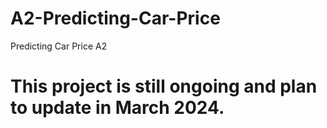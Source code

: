 # A2-Predicting-Car-Price
Predicting Car Price A2

# This project is still ongoing and plan to update in March 2024.
